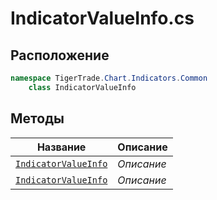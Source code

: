 
# IndicatorValueInfo.cs
## Расположение
```csharp
namespace TigerTrade.Chart.Indicators.Common  
    class IndicatorValueInfo
```

## Методы
| Название | Описание |
| --- | --- |
| [`IndicatorValueInfo`](./metody/IndicatorValueInfo.md) | *Описание* |
| [`IndicatorValueInfo`](./metody/IndicatorValueInfo.md) | *Описание* |
